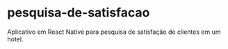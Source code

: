 # pesquisa-de-satisfacao
Aplicativo em React Native para pesquisa de satisfação de clientes em um hotel.
